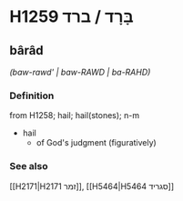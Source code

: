 # H1259 בָּרָד / ברד

## bârâd

_(baw-rawd' | baw-RAWD | ba-RAHD)_

### Definition

from H1258; hail; hail(stones); n-m

- hail
  - of God's judgment (figuratively)

### See also

[[H2171|H2171 זמר]], [[H5464|H5464 סגריד]]

